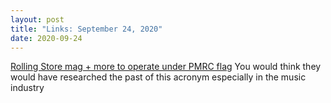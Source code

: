 ```yaml
---
layout: post
title: "Links: September 24, 2020"
date: 2020-09-24
---
```

[Rolling Store mag + more to operate under PMRC flag](https://pitchfork.com/news/rolling-stone-billboard-vibe-more-to-operate-under-new-joint-venture-pmrc/) You would think they would have researched the past of this acronym especially in the music industry



